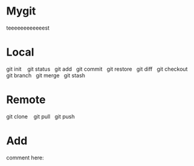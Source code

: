 # Mygit
teeeeeeeeeeeest
# Local
git init &nbsp;&nbsp;
git status&nbsp;&nbsp;
git add&nbsp;&nbsp;
git commit&nbsp;&nbsp;
git restore&nbsp;&nbsp;
git diff&nbsp;&nbsp;
git checkout&nbsp;&nbsp;
git branch&nbsp;&nbsp;
git merge&nbsp;&nbsp;
git stash&nbsp;&nbsp;

# Remote
git clone &nbsp;&nbsp;
git pull&nbsp;&nbsp;
git push&nbsp;&nbsp;

# Add
comment here:
